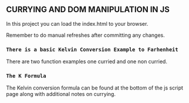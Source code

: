 
## CURRYING AND DOM MANIPULATION IN JS

In this project you can load the index.html to your browser.

Remember to do manual refreshes after committing any changes.

### `There is a basic Kelvin Conversion Example to Farhenheit`

There are two function examples one curried and one non curried. 

### `The K Formula`

The Kelvin conversion formula can be found at the bottom of the js script page along with additional notes on currying.
